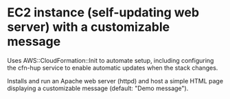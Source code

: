# EC2 instance (self-updating web server) with a customizable message

Uses AWS::CloudFormation::Init to automate setup, including configuring the cfn-hup service to enable automatic updates when the stack changes.

Installs and run an Apache web server (httpd) and host a simple HTML page displaying a customizable message (default: "Demo message").
